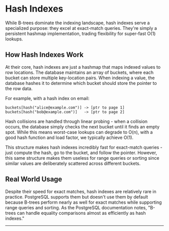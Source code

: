 # Hash Indexes

While B-trees dominate the indexing landscape, hash indexes serve a specialized purpose: they excel at exact-match queries. They're simply a persistent hashmap implementation, trading flexibility for super-fast O(1) lookups.

## How Hash Indexes Work

At their core, hash indexes are just a hashmap that maps indexed values to row locations. The database maintains an array of buckets, where each bucket can store multiple key-location pairs. When indexing a value, the database hashes it to determine which bucket should store the pointer to the row data.

For example, with a hash index on email:

```text
buckets[hash("alice@example.com")] -> [ptr to page 1]
buckets[hash("bob@example.com")]   -> [ptr to page 2]
```

Hash collisions are handled through linear probing - when a collision occurs, the database simply checks the next bucket until it finds an empty spot. While this means worst-case lookups can degrade to O(n), with a good hash function and load factor, we typically achieve O(1).

This structure makes hash indexes incredibly fast for exact-match queries - just compute the hash, go to the bucket, and follow the pointer. However, this same structure makes them useless for range queries or sorting since similar values are deliberately scattered across different buckets.

## Real World Usage

Despite their speed for exact matches, hash indexes are relatively rare in practice. PostgreSQL supports them but doesn't use them by default because B-trees perform nearly as well for exact matches while supporting range queries and sorting. As the PostgreSQL documentation notes, "B-trees can handle equality comparisons almost as efficiently as hash indexes."

---